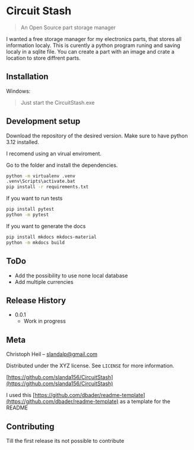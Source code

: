 # Circuit Stash
> An Open Source part storage manager

I wanted a free storage manager for my electronics parts, that stores all information localy.
This is curently a python program runing and saving localy in a sqlite file.
You can create a part with an image and crate a location to store diffrent parts.


## Installation

Windows:
>Just start the CircuitStash.exe

## Development setup

Download the repository of the desired version.
Make sure to have python 3.12 installed.

I recomend using an virual enviroment.

Go to the folder and install the dependencies.

```sh
python -m virtualenv .venv
.venv\Scripts\activate.bat
pip install -r requirements.txt
```

If you want to run tests
```sh
pip install pytest
python -m pytest
```

If you want to generate the docs
```sh
pip install mkdocs mkdocs-material
python -m mkdocs build
```

## ToDo

* Add the possibility to use none local database
* Add multiple currencies

## Release History

* 0.0.1
    * Work in progress

## Meta

Christoph Heil – slandalp@gmail.com

Distributed under the XYZ license. See ``LICENSE`` for more information.

[https://github.com/slanda156/CircuitStash](https://github.com/slanda156/CircuitStash)

I used this [https://github.com/dbader/readme-template](https://github.com/dbader/readme-template) as a template for the README

## Contributing

Till the first release its not possible to contribute
